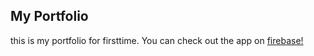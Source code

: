 ## My Portfolio
this is my portfolio for firsttime.
You can check out the app on [firebase!](https://portfolio-f4b3a.web.app/)
